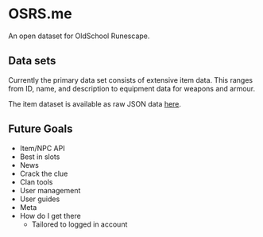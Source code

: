# OSRS.me
An open dataset for OldSchool Runescape.

## Data sets
Currently the primary data set consists of extensive item data. This ranges from ID, name, and description to equipment data for weapons and armour.

The item dataset is available as raw JSON data [here](/data/items.json).

## Future Goals
- Item/NPC API
- Best in slots
- News
- Crack the clue
- Clan tools
- User management
- User guides
- Meta
- How do I get there 
    - Tailored to logged in account
